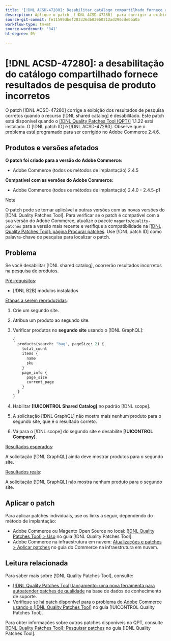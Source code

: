 ```yaml
---
title: '[!DNL ACSD-47280]: Desabilitar catálogo compartilhado fornece resultados de pesquisa de produto incorretos'
description: Aplique o patch  [!DNL ACSD-47280]  para corrigir a exibição dos resultados de pesquisa corretos quando o recurso de catálogo compartilhado estiver desabilitado.
source-git-commit: fe11599dbef283326db029b0312ad290cde0ba0a
workflow-type: tm+mt
source-wordcount: '341'
ht-degree: 0%

---
```


# [!DNL ACSD-47280]: a desabilitação do catálogo compartilhado fornece resultados de pesquisa de produto incorretos

O patch [!DNL ACSD-47280] corrige a exibição dos resultados de pesquisa corretos quando o recurso [!DNL shared catalog] é desabilitado. Este patch está disponível quando o [[!DNL Quality Patches Tool (QPT)]](https://experienceleague.adobe.com/en/docs/commerce-knowledge-base/kb/announcements/commerce-announcements/magento-quality-patches-released-new-tool-to-self-serve-quality-patches) 1.1.22 está instalado. O [!DNL patch ID] é [!DNL ACSD-47280]. Observe que o problema está programado para ser corrigido no Adobe Commerce 2.4.6.

## Produtos e versões afetados

**O patch foi criado para a versão do Adobe Commerce:**
* Adobe Commerce (todos os métodos de implantação) 2.4.5

**Compatível com as versões do Adobe Commerce:**
* Adobe Commerce (todos os métodos de implantação) 2.4.0 - 2.4.5-p1

>[!NOTE]
>
>O patch pode se tornar aplicável a outras versões com as novas versões do [!DNL Quality Patches Tool]. Para verificar se o patch é compatível com a sua versão do Adobe Commerce, atualize o pacote `magento/quality-patches` para a versão mais recente e verifique a compatibilidade na [[!DNL Quality Patches Tool]: página Procurar patches](https://experienceleague.adobe.com/tools/commerce-quality-patches/index.html). Use [!DNL patch ID] como palavra-chave de pesquisa para localizar o patch.

## Problema

Se você desabilitar [!DNL shared catalog], ocorrerão resultados incorretos na pesquisa de produtos.

<u>Pré-requisitos</u>:

* [!DNL B2B] módulos instalados

<u>Etapas a serem reproduzidas</u>:

1. Crie um segundo site.
1. Atribua um produto ao segundo site.
1. Verificar produtos no **segundo site** usando o [!DNL GraphQL]:

   ```GraphQL
   {
     products(search: "bag", pageSize: 2) {
       total_count
       items {
         name
         sku
       }
       page_info {
         page_size
         current_page
       }
     }
   }
   ```

1. Habilitar **[!UICONTROL Shared Catalog]** no padrão [!DNL scope].
1. A solicitação [!DNL GraphQL] não mostra mais nenhum produto para o segundo site, que é o resultado correto.
1. Vá para o [!DNL scope] do segundo site e desabilite **[!UICONTROL Company]**.

<u>Resultados esperados</u>:

A solicitação [!DNL GraphQL] ainda deve mostrar produtos para o segundo site.

<u>Resultados reais</u>:

A solicitação [!DNL GraphQL] não mostra nenhum produto para o segundo site.

## Aplicar o patch

Para aplicar patches individuais, use os links a seguir, dependendo do método de implantação:

* Adobe Commerce ou Magento Open Source no local: [[!DNL Quality Patches Tool] > Uso](/help/tools/quality-patches-tool/usage.md) no guia [!DNL Quality Patches Tool].
* Adobe Commerce na infraestrutura em nuvem: [Atualizações e patches > Aplicar patches](https://experienceleague.adobe.com/docs/commerce-cloud-service/user-guide/develop/upgrade/apply-patches.html) no guia do Commerce na infraestrutura em nuvem.

## Leitura relacionada

Para saber mais sobre [!DNL Quality Patches Tool], consulte:

* [[!DNL Quality Patches Tool] lançamento: uma nova ferramenta para autoatender patches de qualidade](https://experienceleague.adobe.com/en/docs/commerce-knowledge-base/kb/announcements/commerce-announcements/magento-quality-patches-released-new-tool-to-self-serve-quality-patches) na base de dados de conhecimento de suporte.
* [Verifique se há patch disponível para o problema do Adobe Commerce usando o  [!DNL Quality Patches Tool]](/help/tools/quality-patches-tool/patches-available-in-qpt/check-patch-for-magento-issue-with-magento-quality-patches.md) no guia [!UICONTROL Quality Patches Tool].


Para obter informações sobre outros patches disponíveis no QPT, consulte [[!DNL Quality Patches Tool]: Pesquisar patches](https://experienceleague.adobe.com/tools/commerce-quality-patches/index.html) no guia [!DNL Quality Patches Tool].
